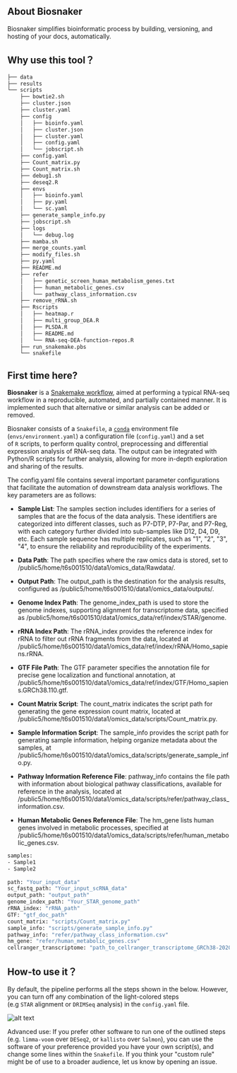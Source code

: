 ## About Biosnaker
Biosnaker simplifies bioinformatic process by building, versioning, and hosting of your docs, automatically.

## Why use this tool？


```txt
├── data
├── results
└── scripts
    ├── bowtie2.sh
    ├── cluster.json
    ├── cluster.yaml
    ├── config
    │   ├── bioinfo.yaml
    │   ├── cluster.json
    │   ├── cluster.yaml
    │   ├── config.yaml
    │   └── jobscript.sh
    ├── config.yaml
    ├── Count_matrix.py
    ├── Count_matrix.sh
    ├── debug1.sh
    ├── deseq2.R
    ├── envs
    │   ├── bioinfo.yaml
    │   ├── py.yaml
    │   └── sc.yaml
    ├── generate_sample_info.py
    ├── jobscript.sh
    ├── logs
    │   └── debug.log
    ├── mamba.sh
    ├── merge_counts.yaml
    ├── modify_files.sh
    ├── py.yaml
    ├── README.md
    ├── refer
    │   ├── genetic_screen_human_metabolism_genes.txt
    │   ├── human_metabolic_genes.csv
    │   └── pathway_class_information.csv
    ├── remove_rRNA.sh
    ├── Rscripts
    │   ├── heatmap.r
    │   ├── multi_group_DEA.R
    │   ├── PLSDA.R
    │   ├── README.md
    │   └── RNA-seq-DEA-function-repos.R
    ├── run_snakemake.pbs
    └── snakefile
```

## First time here?
**Biosnaker** is a [Snakemake workflow](https://snakemake.readthedocs.io/en/stable/index.html), aimed at performing a typical RNA-seq workflow in a reproducible, automated, and partially contained manner. It is implemented such that alternative or similar analysis can be added or removed.

Biosnaker consists of a `Snakefile`, a [`conda`](https://conda.io/docs/) environment file (`envs/environment.yaml`) a configuration file (`config.yaml`) and a set of `R` scripts, to perform quality control, preprocessing and differential expression analysis of RNA-seq data. The output can be integrated with Python/R scripts for further analysis, allowing for more in-depth exploration and sharing of the results.

The config.yaml file contains several important parameter configurations that facilitate the automation of downstream data analysis workflows. The key parameters are as follows:

- **Sample List**: The samples section includes identifiers for a series of samples that are the focus of the data analysis. These identifiers are categorized into different classes, such as P7-DTP, P7-Par, and P7-Reg, with each category further divided into sub-samples like D12, D4, D9, etc. Each sample sequence has multiple replicates, such as "1", "2", "3", "4", to ensure the reliability and reproducibility of the experiments.

- **Data Path**: The path specifies where the raw omics data is stored, set to /public5/home/t6s001510/data1/omics_data/Rawdata/.

- **Output Path**: The output_path is the destination for the analysis results, configured as /public5/home/t6s001510/data1/omics_data/outputs/.

- **Genome Index Path**: The genome_index_path is used to store the genome indexes, supporting alignment for transcriptome data, specified as /public5/home/t6s001510/data1/omics_data/ref/index/STAR/genome.

- **rRNA Index Path**: The rRNA_index provides the reference index for rRNA to filter out rRNA fragments from the data, located at /public5/home/t6s001510/data1/omics_data/ref/index/rRNA/Homo_sapiens.rRNA.

- **GTF File Path**: The GTF parameter specifies the annotation file for precise gene localization and functional annotation, at /public5/home/t6s001510/data1/omics_data/ref/index/GTF/Homo_sapiens.GRCh38.110.gtf.

- **Count Matrix Script**: The count_matrix indicates the script path for generating the gene expression count matrix, located at /public5/home/t6s001510/data1/omics_data/scripts/Count_matrix.py.

- **Sample Information Script**: The sample_info provides the script path for generating sample information, helping organize metadata about the samples, at /public5/home/t6s001510/data1/omics_data/scripts/generate_sample_info.py.

- **Pathway Information Reference File**: pathway_info contains the file path with information about biological pathway classifications, available for reference in the analysis, located at /public5/home/t6s001510/data1/omics_data/scripts/refer/pathway_class_information.csv.

- **Human Metabolic Genes Reference File**: The hm_gene lists human genes involved in metabolic processes, specified at /public5/home/t6s001510/data1/omics_data/scripts/refer/human_metabolic_genes.csv.


```sh
samples:
- Sample1
- Sample2
  
path: "Your_input_data"
sc_fastq_path: "Your_input_scRNA_data"
output_path: "output_path"
genome_index_path: "Your_STAR_genome_path"
rRNA_index: "rRNA_path"
GTF: "gtf_doc_path"
count_matrix: "scripts/Count_matrix.py"
sample_info: "scripts/generate_sample_info.py"
pathway_info: "refer/pathway_class_information.csv"
hm_gene: "refer/human_metabolic_genes.csv"
cellranger_transcriptome: "path_to_cellranger_transcriptome_GRCh38-2020-A"
```

## How-to use it？
By default, the pipeline performs all the steps shown in the below. However, you can turn off any combination of the light-colored steps (e.g `STAR` alignment or `DRIMSeq` analysis) in the `config.yaml` file.

![alt text](SOP.png)

Advanced use: If you prefer other software to run one of the outlined steps (e.g. `limma-voom` over `DESeq2`, or `kallisto` over `Salmon`), you can use the software of your preference provided you have your own script(s), and change some lines within the `Snakefile`. If you think your "custom rule" might be of use to a broader audience, let us know by opening an issue.
